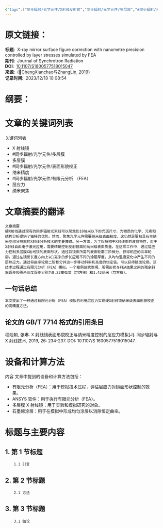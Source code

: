 ```yaml
---
{"tags":["同步辐射/光学元件/X射线反射镜","同步辐射/光学元件/多层膜","#同步辐射/光学元件/有限元分析","#同步辐射/光学元件/表面形貌校正"],"评分":5,"类型":["论文"],"发表年份":2019,"结束时间":null,"简单评价":"待总结","dg-publish":true,"permalink":"/3_工作归档/收集/X-ray mirror surface figure correction with nanometre precision controlled by layer stresses simulated by FEA/","dgPassFrontmatter":true}
---
```




# 原文链接：
**标题**:  X-ray mirror surface figure correction with nanometre precision controlled by layer stresses simulated by FEA  
**期刊**:  Journal of Synchrotron Radiation  
**DOI**:  [10.1107/S1600577518015047](https://doi.org/10.1107/S1600577518015047)  
**来源**:  ([📖ChengXianchao与ZhangLin, 2019](zotero://open-pdf/library/items/48B28DKA?page=1))  
**记录时间**:  2023/12/18 10:08:54



# 纲要：

# 文章的关键词列表
关键词列表
- X 射线镜
- #同步辐射/光学元件/多层膜 
- 多层膜
-  #同步辐射/光学元件/表面形貌校正 
- 纳米精度
- #同步辐射/光学元件/有限元分析 （FEA）
- 层应力
- 纳米聚焦

# 文章摘要的翻译
    文章摘要
    硬X射线通过现有的同步辐射光束线可以聚焦到10纳米以下的光斑尺寸，为物质的化学、元素和结构分析提供了独特的优势。然而，聚焦光学元件需要纳米级表面精度，这仍然是限制具有单纳米空间分辨率的X射线分析技术的主要障碍。另一方面，为了保持相干X射线束的波前特性，对于X射线自由电子激光应用，需要精确控制反射镜面的纳米级表面质量。在这项工作中，通过层应力控制多层膜X射线镜的表面形状。通过将镜面所需的表面轮廓二阶微分，获得相应的曲率轮廓。通过在镜面长度方向上以1毫米的步长应用不同的涂层厚度，从均匀温度变化中产生不同的层热应力。通过将曲率轮廓二阶积分并进一步移动斜率和高度的恒定值，可以获得镜面轮廓。该技术过程通过有限元分析（FEA）模拟。一个案例研究表明，所需形状与FEA结果之间的残余斜率误差和残余高度误差分别为0.22毫弧度（均方根）和1.42纳米（均方根）。
## 一句话总结
    本文提出了一种通过有限元分析（FEA）模拟的利用层应力实现硬X射线镜纳米级表面形貌校正的高精度方法。

## 论文的 GB/T 7714 格式的引用条目
 程险朝, 张琳. X 射线镜表面形貌校正与纳米精度控制的层应力模拟[J]. 同步辐射与 X 射线技术, 2019, 26: 234-237. DOI: 10.1107/S 1600577518015047.

# 设备和计算方法
  内容
  文章中提到的设备和计算方法包括：
  - 有限元分析（FEA）：用于模拟技术过程，评估层应力对镜面形状控制的效果。
  - ANSYS 软件：用于执行有限元分析（FEA）。
  - 多层膜 X 射线镜：用于实验和模拟研究的对象。
  - 石墨烯涂层：用于在模拟中形成均匀涂层以消除恒定曲率。

# 标题与主要内容
## 1. 第 1 节标题
        1.1 引言
## 2. 第 2 节标题
        2.1 方法
## 3. 第 3 节标题
        3.1 结论


